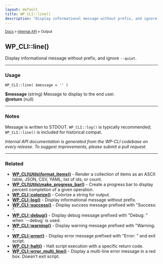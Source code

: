 ```yaml
---
layout: default
title: WP_CLI::line()
description: "Display informational message without prefix, and ignore `--quiet`."
---
```


<small><a href="/docs/">Docs</a> &raquo; <a href="/docs/internal-api/">Internal API</a> &raquo; Output</small>

## WP_CLI::line()

Display informational message without prefix, and ignore `--quiet`.

***

### Usage

    WP_CLI::line( $message = '' )

<div>
<strong>$message</strong> (string) Message to display to the end user.<br />
<strong>@return</strong> (null) <br />
</div>


***

### Notes

Message is written to STDOUT. `WP_CLI::log()` is typically recommended;
`WP_CLI::line()` is included for historical compat.


*Internal API documentation is generated from the WP-CLI codebase on every release. To suggest improvements, please submit a pull request.*


***

### Related

<ul>



<li><strong><a href="/docs/internal-api/wp-cli-utils-format-items/">WP_CLI\Utils\format_items()</a></strong> - Render a collection of items as an ASCII table, JSON, CSV, YAML, list of ids, or count.</li>


<li><strong><a href="/docs/internal-api/wp-cli-utils-make-progress-bar/">WP_CLI\Utils\make_progress_bar()</a></strong> - Create a progress bar to display percent completion of a given operation.</li>


<li><strong><a href="/docs/internal-api/wp-cli-colorize/">WP_CLI::colorize()</a></strong> - Colorize a string for output.</li>


<li><strong><a href="/docs/internal-api/wp-cli-log/">WP_CLI::log()</a></strong> - Display informational message without prefix.</li>


<li><strong><a href="/docs/internal-api/wp-cli-success/">WP_CLI::success()</a></strong> - Display success message prefixed with &quot;Success: &quot;.</li>


<li><strong><a href="/docs/internal-api/wp-cli-debug/">WP_CLI::debug()</a></strong> - Display debug message prefixed with &quot;Debug: &quot; when `--debug` is used.</li>


<li><strong><a href="/docs/internal-api/wp-cli-warning/">WP_CLI::warning()</a></strong> - Display warning message prefixed with &quot;Warning: &quot;.</li>


<li><strong><a href="/docs/internal-api/wp-cli-error/">WP_CLI::error()</a></strong> - Display error message prefixed with &quot;Error: &quot; and exit script.</li>


<li><strong><a href="/docs/internal-api/wp-cli-halt/">WP_CLI::halt()</a></strong> - Halt script execution with a specific return code.</li>


<li><strong><a href="/docs/internal-api/wp-cli-error-multi-line/">WP_CLI::error_multi_line()</a></strong> - Display a multi-line error message in a red box. Doesn't exit script.</li>



</ul>


